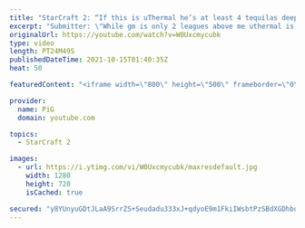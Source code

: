 ```yaml
---
title: "StarCraft 2: “If this is uThermal he’s at least 4 tequilas deep” | Smurf Detective #7"
excerpt: "Submitter: \"While gm is only 2 leagues above me uthermal is 3000 mmr above me if this is him. That said, for being pretty intoxicated I think I held my own well. forgetting glaves was rough though.\"  🔥New Community Submission Series: SMURF DETECTIVE! So you think you have faced a Smurf. Send in your"
originalUrl: https://youtube.com/watch?v=W0Uxcmycubk
type: video
length: PT24M49S
publishedDateTime: 2021-10-15T01:40:35Z
heat: 50

featuredContent: "<iframe width=\"800\" height=\"500\" frameborder=\"0\" src=\"https://www.youtube.com/embed/W0Uxcmycubk\" allow=\"accelerometer; autoplay; encrypted-media; gyroscope; picture-in-picture\" allowfullscreen></iframe>"

provider:
  name: PiG
  domain: youtube.com

topics:
  - StarCraft 2

images:
  - url: https://i.ytimg.com/vi/W0Uxcmycubk/maxresdefault.jpg
    width: 1280
    height: 720
    isCached: true

secured: "y8YUnyuGDtJLaA9SrrZS+Seudadu333xJ+qdyoE9m1FkiIWsbtPzSBdXGDhbqAG3Keh60qq5Yn22yY7yIQTrGpfEv1jC0umtWqj/PwnkJ53XH9hZZJSBCkhkl/L3RHgeHeMlGjnEDBO2f4NqyxFqbwEPyWzOpwQVyRwAkjcG6xEj/p22YPq/5LPvxK0ZyHIWhHf0OkN9lb7rrw2cubGbKVcrtzZprFhLK/aZFRwZ0qGEYilsMR8hPKkly1vBs7YJF0sgbGsyW6plDgkd7bFdAPKMoN3YS2l5PLEgs7MoPrFFiOAGPTTC7RY5j3lH669gIC1xscQDoWgW63oYzHctlSvzOjw6pUu1YzS1bAHj/YoyOIsPAPhlyropTc2IHu5HpM9hR2HFkDl2BTRHd4/G0Szfe06izLQav54fYFE32V0=;6Yvs1t+ZekZPy3L2QPgo+Q=="
---
```


